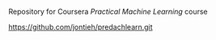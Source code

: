 Repository for Coursera _Practical Machine Learning_ course

https://github.com/jontieh/predachlearn.git